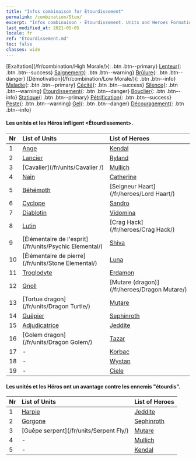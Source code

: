 ```yaml
---
title: "Infos combinaison for Étourdissement"
permalink: /combination/Stun/
excerpt: "Infos combinaison - Étourdissement. Units and Heroes Formation."
last_modified_at: 2021-05-05
locale: fr
ref: "Étourdissement.md"
toc: false
classes: wide
---
```


  [Exaltation](/fr/combination/High Morale/){: .btn .btn--primary} [Lenteur](/fr/combination/Slow/){: .btn .btn--success} [Saignement](/fr/combination/Bleeding/){: .btn .btn--warning} [Brûlure](/fr/combination/Burning/){: .btn .btn--danger} [Démotivation](/fr/combination/Low Morale/){: .btn .btn--info} [Maladie](/fr/combination/Disease/){: .btn .btn--primary} [Cécité](/fr/combination/Blind/){: .btn .btn--success} [Silence](/fr/combination/Silence/){: .btn .btn--warning} [Étourdissement](/fr/combination/Stun/){: .btn .btn--danger} [Bouclier](/fr/combination/Shield/){: .btn .btn--info} [Statique](/fr/combination/Static/){: .btn .btn--primary} [Pétrification](/fr/combination/Petrify/){: .btn .btn--success} [Peste](/fr/combination/Plague/){: .btn .btn--warning} [Gel](/fr/combination/Freeze/){: .btn .btn--danger} [Découragement](/fr/combination/Deterrence/){: .btn .btn--info} 


#### Les unités et les Héros infligent <Étourdissement>.

  | Nr |  List of Units  | List of Heroes | 
  |:---|:----------------|:---------------| 
  | 1 | [Ange](/fr/units/Angel/) | [Kendal](/fr/heroes/Kendal/) |
  | 2 | [Lancier](/fr/units/Pikeman/) | [Ryland](/fr/heroes/Ryland/) |
  | 3 | [Cavalier](/fr/units/Cavalier /) | [Mullich](/fr/heroes/Mullich/) |
  | 4 | [Nain](/fr/units/Dwarf/) | [Catherine](/fr/heroes/Catherine/) |
  | 5 | [Béhémoth](/fr/units/Behemoth/) | [Seigneur Haart](/fr/heroes/Lord Haart/) |
  | 6 | [Cyclope](/fr/units/Cyclops/) | [Sandro](/fr/heroes/Sandro/) |
  | 7 | [Diablotin](/fr/units/Imp/) | [Vidomina](/fr/heroes/Vidomina/) |
  | 8 | [Lutin](/fr/units/Gremlin/) | [Crag Hack](/fr/heroes/Crag Hack/) |
  | 9 | [Élémentaire de l'esprit](/fr/units/Psychic Elemental/) | [Shiva](/fr/heroes/Shiva/) |
  | 10 | [Élémentaire de pierre](/fr/units/Stone Elemental/) | [Luna](/fr/heroes/Luna/) |
  | 11 | [Troglodyte](/fr/units/Troglodyte/) | [Erdamon](/fr/heroes/Erdamon/) |
  | 12 | [Gnoll](/fr/units/Gnoll/) | [Mutare (dragon)](/fr/heroes/Dragon Mutare/) |
  | 13 | [Tortue dragon](/fr/units/Dragon Turtle/) | [Mutare](/fr/heroes/Mutare/) |
  | 14 | [Guêpier](/fr/units/Waspwort/) | [Sephinroth](/fr/heroes/Sephinroth/) |
  | 15 | [Adjudicatrice](/fr/units/Judicator/) | [Jeddite](/fr/heroes/Jeddite/) |
  | 16 | [Golem dragon](/fr/units/Dragon Golem/) | [Tazar](/fr/heroes/Tazar/) |
  | 17 | - | [Korbac](/fr/heroes/Korbac/) |
  | 18 | - | [Wystan](/fr/heroes/Wystan/) |
  | 19 | - | [Ciele](/fr/heroes/Ciele/) |


#### Les unités et les Héros ont un avantage contre les ennemis \"étourdis\".

  | Nr |  List of Units  | List of Heroes | 
  |:---|:----------------|:---------------| 
  | 1 | [Harpie](/fr/units/Harpy/) | [Jeddite](/fr/heroes/Jeddite/) |
  | 2 | [Gorgone](/fr/units/Gorgon/) | [Sephinroth](/fr/heroes/Sephinroth/) |
  | 3 | [Guêpe serpent](/fr/units/Serpent Fly/) | [Mutare](/fr/heroes/Mutare/) |
  | 4 | - | [Mullich](/fr/heroes/Mullich/) |
  | 5 | - | [Kendal](/fr/heroes/Kendal/) |
